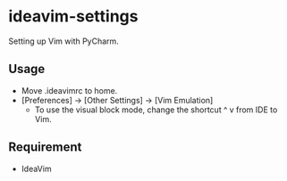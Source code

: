 ideavim-settings
====

Setting up Vim with PyCharm.

## Usage
- Move .ideavimrc to home.
- [Preferences] -> [Other Settings] -> [Vim Emulation]
  - To use the visual block mode, change the shortcut ^ v from IDE to Vim.

## Requirement
- IdeaVim